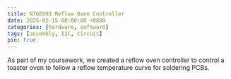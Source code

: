 ```yaml
---
title: N76E003 Reflow Oven Controller
date: 2025-02-15 00:00:00 +0800
categories: [hardware, software]
tags: [assembly, I2C, circuit] 
pin: true
---
```


As part of my coursework, we created a reflow oven controller to control a toaster oven to follow a reflow temperature curve for soldering PCBs. 




  
